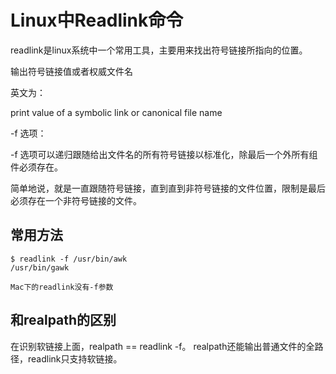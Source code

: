 # Linux中Readlink命令
readlink是linux系统中一个常用工具，主要用来找出符号链接所指向的位置。

输出符号链接值或者权威文件名

英文为：

print value of a symbolic link or canonical file name

-f 选项：

-f 选项可以递归跟随给出文件名的所有符号链接以标准化，除最后一个外所有组件必须存在。

简单地说，就是一直跟随符号链接，直到直到非符号链接的文件位置，限制是最后必须存在一个非符号链接的文件。


## 常用方法
```
$ readlink -f /usr/bin/awk  
/usr/bin/gawk 

Mac下的readlink没有-f参数
```

## 和realpath的区别
在识别软链接上面，realpath == readlink -f。
realpath还能输出普通文件的全路径，readlink只支持软链接。

